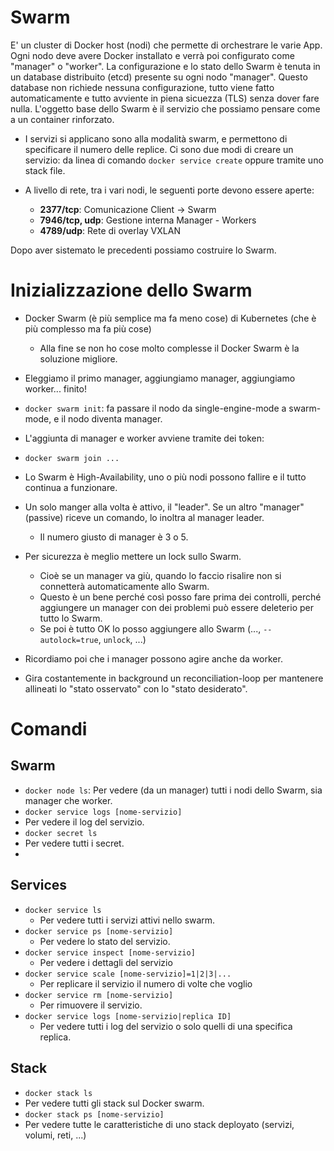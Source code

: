 # Swarm
E' un cluster di Docker host (nodi) che permette di orchestrare le varie App. 
Ogni nodo deve avere Docker installato e verrà poi configurato come "manager" o "worker". 
La configurazione e lo stato dello Swarm è tenuta in un database distribuito (etcd) presente su ogni nodo "manager". 
Questo database non richiede nessuna configurazione, tutto viene fatto automaticamente e tutto avviente in piena sicuezza (TLS) senza dover fare nulla.
L'oggetto base dello Swarm è il servizio che possiamo pensare come a un container rinforzato.
* I servizi si applicano sono alla modalità swarm, e permettono di specificare il numero delle replice. Ci sono due modi di creare un servizio: da linea di comando `docker service create` oppure tramite uno stack file.

* A livello di rete, tra i vari nodi, le seguenti porte devono essere aperte:
  * __2377/tcp__: Comunicazione Client -> Swarm
  * __7946/tcp, udp__: Gestione interna Manager - Workers
  * __4789/udp__: Rete di overlay VXLAN
  
Dopo aver sistemato le precedenti possiamo costruire lo Swarm.

# Inizializzazione dello Swarm
* Docker Swarm (è più semplice ma fa meno cose) di Kubernetes (che è più complesso ma fa più cose)
  * Alla fine se non ho cose molto complesse il Docker Swarm è la soluzione migliore.
* Eleggiamo il primo manager, aggiungiamo manager, aggiungiamo worker... finito!
 * `docker swarm init`: fa passare il nodo da single-engine-mode a swarm-mode, e il nodo diventa manager.
* L'aggiunta di manager e worker avviene tramite dei token:
 * `docker swarm join ...`

* Lo Swarm è High-Availability, uno o più nodi possono fallire e il tutto continua a funzionare.
* Un solo manger alla volta è attivo, il "leader". Se un altro "manager" (passive) riceve un comando, lo inoltra al manager leader.
  * Il numero giusto di manager è 3 o 5.
* Per sicurezza è meglio mettere un lock sullo Swarm. 
  * Cioè se un manager va giù, quando lo faccio risalire non si connetterà automaticamente allo Swarm. 
  * Questo è un bene perché così posso fare prima dei controlli, perché aggiungere un manager con dei problemi può essere deleterio per tutto lo Swarm.
  * Se poi è tutto OK lo posso aggiungere allo Swarm (..., `--autolock=true`, `unlock`, ...)
* Ricordiamo poi che i manager possono agire anche da worker.
* Gira costantemente in background un reconciliation-loop per mantenere allineati lo "stato osservato" con lo "stato desiderato".

# Comandi

## Swarm
* `docker node ls`: Per vedere (da un manager) tutti i nodi dello Swarm, sia manager che worker.
* `docker service logs [nome-servizio]`
* Per vedere il log del servizio.
* `docker secret ls`
* Per vedere tutti i secret.
* 
## Services
* `docker service ls`
  * Per vedere tutti i servizi attivi nello swarm.
* `docker service ps [nome-servizio]`
  * Per vedere lo stato del servizio.
* `docker service inspect [nome-servizio]`
  * Per vedere i dettagli del servizio
* `docker service scale [nome-servizio]=1|2|3|...`
  * Per replicare il servizio il numero di volte che voglio
* `docker service rm [nome-servizio]`
  * Per rimuovere il servizio.
* `docker service logs [nome-servizio|replica ID]`
  * Per vedere tutti i log del servizio o solo quelli di una specifica replica.

## Stack
* `docker stack ls`
* Per vedere tutti gli stack sul Docker swarm.
* `docker stack ps [nome-servizio]`
* Per vedere tutte le caratteristiche di uno stack deployato (servizi, volumi, reti, ...)